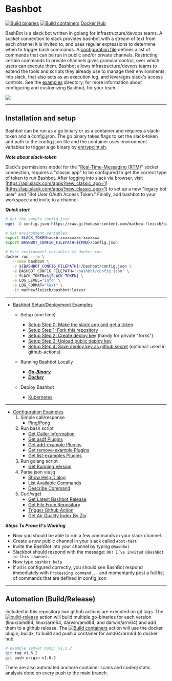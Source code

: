 # Bashbot

[![Build binaries](https://github.com/mathew-fleisch/bashbot/actions/workflows/build-release.yaml/badge.svg)](https://github.com/mathew-fleisch/bashbot/actions/workflows/build-release.yaml)
[![Build containers](https://github.com/mathew-fleisch/bashbot/actions/workflows/build-container.yaml/badge.svg)](https://github.com/mathew-fleisch/bashbot/actions/workflows/build-container.yaml)
[Docker Hub](https://hub.docker.com/r/mathewfleisch/bashbot/tags?page=1&ordering=last_updated)

BashBot is a slack bot written in golang for infrastructure/devops teams. A socket connection to slack provides bashbot with a stream of text from each channel it is invited to, and uses regular expressions to determine when to trigger bash commands. A [configuration file](sample-config.json) defines a list of commands that can be run in public and/or private channels. Restricting certain commands to private channels gives granular control, over which users can execute them. Bashbot allows infrastructure/devops teams to extend the tools and scripts they already use to manage their environments, into slack, that also acts as an execution log, and leverages slack's access controls. See the [examples](examples) directory, for more information about configuring and customizing Bashbot, for your team.

<img src="https://i.imgur.com/s0cf2Hl.gif" />

--------------------------------------------------

## Installation and setup

Bashbot can be run as a go binary or as a container and requires a slack-token and a config.json. The go binary takes flags to set the slack-token and path to the config.json file and the container uses environment variables to trigger a go binary by [entrypoint.sh](entrypoint.sh).

***Note about slack-token***

Slack's permissions model for the "[Real-Time-Messaging (RTM)](https://api.slack.com/rtm)" socket connection, requires a "classic app" to be configured to get the correct type of token to run Bashbot. After logging into slack via browser, visit [https://api.slack.com/apps?new_classic_app=1](https://api.slack.com/apps?new_classic_app=1) to set up a new "legacy bot user" and "Bot User OAuth Access Token." Finally, add bashbot to your workspace and invite to a channel.


***Quick start***

```bash
# Get the sample config.json
wget -O config.json https://raw.githubusercontent.com/mathew-fleisch/bashbot/main/sample-config.json

# Set environment variables
export SLACK_TOKEN=xoxb-xxxxxxxxx-xxxxxxx
export BASHBOT_CONFIG_FILEPATH=${PWD}/config.json

# Pass environment variables to docker run
docker run --rm \
   --name bashbot \
   -v ${BASHBOT_CONFIG_FILEPATH}:/bashbot/config.json \
   -e BASHBOT_CONFIG_FILEPATH="/bashbot/config.json" \
   -e SLACK_TOKEN=${SLACK_TOKEN} \
   -e LOG_LEVEL="info" \
   -e LOG_FORMAT="text" \
   -it mathewfleisch/bashbot:latest
```

-------------------------------------------------------------------------

 - [Bashbot Setup/Deployment Examples](https://github.com/mathew-fleisch/bashbot-example)
    - Setup (one time)
      - [Setup Step 0: Make the slack app and get a token](https://github.com/mathew-fleisch/bashbot-example#setup-step-0-make-the-slack-app-and-get-a-token)
      - [Setup Step 1: Fork this repository](https://github.com/mathew-fleisch/bashbot-example#setup-step-1-fork-this-repository)
      - [Setup Step 2: Create deploy key](https://github.com/mathew-fleisch/bashbot-example#setup-step-2-create-deploy-key) (handy for private "forks")
      - [Setup Step 3: Upload public deploy key](https://github.com/mathew-fleisch/bashbot-example#setup-step-3-upload-public-deploy-key)
      - [Setup Step 4: Save deploy key as github secret](https://github.com/mathew-fleisch/bashbot-example#setup-step-4-save-deploy-key-as-github-secret) (optional: used in github-actions)

    - Running Bashbot Locally
      - [***Go-Binary***](https://github.com/mathew-fleisch/bashbot-example#run-bashbot-locally-as-go-binary)
      - [***Docker***](https://github.com/mathew-fleisch/bashbot-example#run-bashbot-locally-from-docker)

    - Deploy Bashbot
      - [Kubernetes](https://github.com/mathew-fleisch/bashbot-example#run-bashbot-in-kubernetes)

-------------------------------------------------------------------------

 - [Configuration Examples](examples)
    1. Simple call/response
        - [Ping/Pong](examples/ping)
    2. Run bash script
        - [Get Caller Information](examples/info)
        - [Get asdf Plugins](examples/asdf)
        - [Get add-example Plugins](examples/add-example)
        - [Get remove-example Plugins](examples/remove-example)
        - [Get list-examples Plugins](examples/list-examples)
    3. Run golang script
        - [Get Running Version](examples/version)
    4. Parse json via jq
        - [Show Help Dialog](examples/help)
        - [List Available Commands](examples/list)
        - [Describe Command](examples/describe)
    5. Curl/wget
        - [Get Latest Bashbot Release](examples/latest-release)
        - [Get File From Repository](examples/get-file-from-repo)
        - [Trigger Github Action](examples/trigger-github-action)
        - [Get Air Quality Index By Zip](examples/aqi)


***Steps To Prove It's Working***

- Now you should be able to run a few commands in your slack channel ...
- Create a new public channel in your slack called `#bot-test`
- Invite the BashBot into your channel by typing `@BashBot`
- Slackbot should respond with the message: `OK! I’ve invited @BashBot to this channel.`
- Now type `bashbot help`
- If all is configured correctly, you should see BashBot respond immediately with `Processing command...` and momentarily post a full list of commands that are defined in config.json



-------------------------------------------------------------------------

## Automation (Build/Release)
Included in this repository two github actions are executed on git tags. The [![build-release](https://github.com/mathew-fleisch/bashbot/actions/workflows/build-release.yaml/badge.svg)](https://github.com/mathew-fleisch/bashbot/actions/workflows/build-release.yaml) action will build multiple go-binaries for each version (linux/amd64, linux/arm64, darwin/amd64, and darwin/arm64) and add them to a github release. The
[![Build containers](https://github.com/mathew-fleisch/bashbot/actions/workflows/build-container.yaml/badge.svg)](https://github.com/mathew-fleisch/bashbot/actions/workflows/build-container.yaml) action will use the docker plugin, buildx, to build and push a container for amd64/arm64 to docker hub.

```bash
# example semver bump: v1.6.2
git tag v1.6.2
git push origin v1.6.2
```

There are also automated anchore container scans and codeql static analysis done on every push to the main branch.

